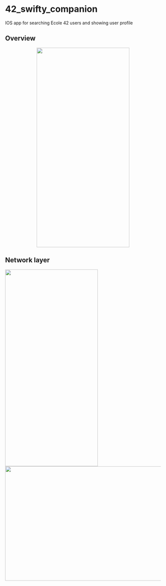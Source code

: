 # 42_swifty_companion
IOS app for searching Ecole 42 users and showing user profile

## Overview
<div align=center>
  <img src="https://github.com/vidkazan/42_swifty_companion/assets/33557107/3a5ed24b-f9ab-43fc-92ff-7775a417bf43" width=300 height=645>
</div>

## Network layer
  <img src="https://github.com/vidkazan/42_swifty_companion/assets/33557107/9067abd9-2c13-49c5-9572-7932d7b1dcd9" width=300 height=636>
  <img src="https://github.com/vidkazan/42_swifty_companion/assets/33557107/744b46c2-d3ff-405e-87a8-710163e99d75" width=640 height=370>
